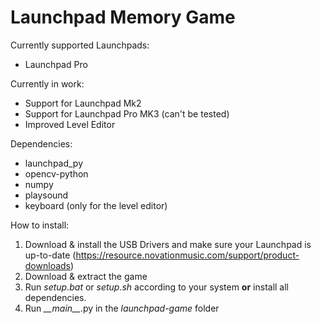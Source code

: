 # Launchpad Memory Game

Currently supported Launchpads:
- Launchpad Pro

Currently in work:
- Support for Launchpad Mk2
- Support for Launchpad Pro MK3 (can't be tested)
- Improved Level Editor

Dependencies:
- launchpad_py
- opencv-python
- numpy
- playsound 
- keyboard (only for the level editor)

How to install:
1. Download & install the USB Drivers and make sure your Launchpad is up-to-date (https://resource.novationmusic.com/support/product-downloads)
2. Download & extract the game 
3. Run _setup.bat_ or _setup.sh_ according to your system __or__ install all dependencies.
4. Run _\_\_main\_\__.py in the _launchpad-game_ folder
